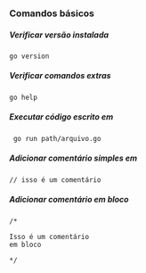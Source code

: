 ### Comandos básicos

##### Verificar versão instalada

``` go version ```

##### Verificar comandos extras

``` go help ```

##### Executar código escrito em 

``` go run path/arquivo.go```

##### Adicionar comentário simples em 

```
// isso é um comentário

```

##### Adicionar comentário em bloco

```
/*

Isso é um comentário
em bloco

*/

```
